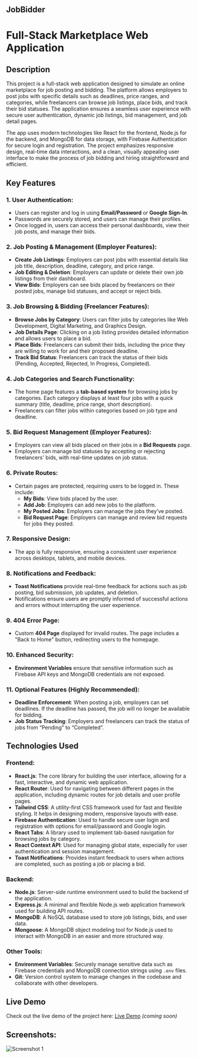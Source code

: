 ## JobBidder

# Full-Stack Marketplace Web Application

## Description

This project is a full-stack web application designed to simulate an online marketplace for job posting and bidding. The platform allows employers to post jobs with specific details such as deadlines, price ranges, and categories, while freelancers can browse job listings, place bids, and track their bid statuses. The application ensures a seamless user experience with secure user authentication, dynamic job listings, bid management, and job detail pages. 

The app uses modern technologies like React for the frontend, Node.js for the backend, and MongoDB for data storage, with Firebase Authentication for secure login and registration. The project emphasizes responsive design, real-time data interactions, and a clean, visually appealing user interface to make the process of job bidding and hiring straightforward and efficient.

## Key Features

### 1. **User Authentication:**
   - Users can register and log in using **Email/Password** or **Google Sign-In**.
   - Passwords are securely stored, and users can manage their profiles.
   - Once logged in, users can access their personal dashboards, view their job posts, and manage their bids.
   
### 2. **Job Posting & Management (Employer Features):**
   - **Create Job Listings**: Employers can post jobs with essential details like job title, description, deadline, category, and price range.
   - **Job Editing & Deletion**: Employers can update or delete their own job listings from their dashboard.
   - **View Bids**: Employers can see bids placed by freelancers on their posted jobs, manage bid statuses, and accept or reject bids.

### 3. **Job Browsing & Bidding (Freelancer Features):**
   - **Browse Jobs by Category**: Users can filter jobs by categories like Web Development, Digital Marketing, and Graphics Design.
   - **Job Details Page**: Clicking on a job listing provides detailed information and allows users to place a bid.
   - **Place Bids**: Freelancers can submit their bids, including the price they are willing to work for and their proposed deadline.
   - **Track Bid Status**: Freelancers can track the status of their bids (Pending, Accepted, Rejected, In Progress, Completed).

### 4. **Job Categories and Search Functionality:**
   - The home page features a **tab-based system** for browsing jobs by categories. Each category displays at least four jobs with a quick summary (title, deadline, price range, short description).
   - Freelancers can filter jobs within categories based on job type and deadline.

### 5. **Bid Request Management (Employer Features):**
   - Employers can view all bids placed on their jobs in a **Bid Requests** page.
   - Employers can manage bid statuses by accepting or rejecting freelancers' bids, with real-time updates on job status.
   
### 6. **Private Routes:**
   - Certain pages are protected, requiring users to be logged in. These include:
     - **My Bids**: View bids placed by the user.
     - **Add Job**: Employers can add new jobs to the platform.
     - **My Posted Jobs**: Employers can manage the jobs they’ve posted.
     - **Bid Request Page**: Employers can manage and review bid requests for jobs they posted.

### 7. **Responsive Design:**
   - The app is fully responsive, ensuring a consistent user experience across desktops, tablets, and mobile devices.
   
### 8. **Notifications and Feedback:**
   - **Toast Notifications** provide real-time feedback for actions such as job posting, bid submission, job updates, and deletion.
   - Notifications ensure users are promptly informed of successful actions and errors without interrupting the user experience.

### 9. **404 Error Page:**
   - Custom **404 Page** displayed for invalid routes. The page includes a "Back to Home" button, redirecting users to the homepage.

### 10. **Enhanced Security:**
   - **Environment Variables** ensure that sensitive information such as Firebase API keys and MongoDB credentials are not exposed.

### 11. **Optional Features (Highly Recommended):**
   - **Deadline Enforcement**: When posting a job, employers can set deadlines. If the deadline has passed, the job will no longer be available for bidding.
   - **Job Status Tracking**: Employers and freelancers can track the status of jobs from “Pending” to “Completed”.

## Technologies Used

### **Frontend:**
- **React.js**: The core library for building the user interface, allowing for a fast, interactive, and dynamic web application.
- **React Router**: Used for navigating between different pages in the application, including dynamic routes for job details and user profile pages.
- **Tailwind CSS**: A utility-first CSS framework used for fast and flexible styling. It helps in designing modern, responsive layouts with ease.
- **Firebase Authentication**: Used to handle secure user login and registration with options for email/password and Google login.
- **React Tabs**: A library used to implement tab-based navigation for browsing jobs by category.
- **React Context API**: Used for managing global state, especially for user authentication and session management.
- **Toast Notifications**: Provides instant feedback to users when actions are completed, such as posting a job or placing a bid.

### **Backend:**
- **Node.js**: Server-side runtime environment used to build the backend of the application.
- **Express.js**: A minimal and flexible Node.js web application framework used for building API routes.
- **MongoDB**: A NoSQL database used to store job listings, bids, and user data.
- **Mongoose**: A MongoDB object modeling tool for Node.js used to interact with MongoDB in an easier and more structured way.
  
### **Other Tools:**
- **Environment Variables**: Securely manage sensitive data such as Firebase credentials and MongoDB connection strings using `.env` files.
- **Git**: Version control system to manage changes in the codebase and collaborate with other developers.

## Live Demo

Check out the live demo of the project here: [Live Demo](#) _(coming soon)_

## Screenshots:

![Screenshot 1](/)